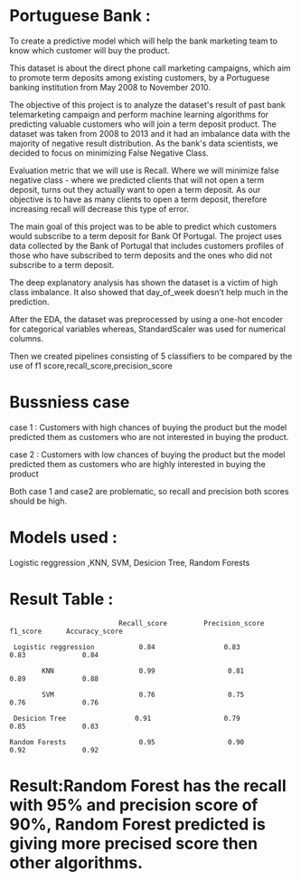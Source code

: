 # Portuguese Bank :
To create a predictive model which will help the bank marketing team to know which customer will buy the product.

This dataset is about the direct phone call marketing campaigns, which aim to promote term deposits among existing customers, by a Portuguese banking institution from May 2008 to November 2010. 

The objective of this project is to analyze the dataset's result of past bank telemarketing campaign and perform machine learning algorithms for predicting valuable customers who will join a term deposit product. The dataset was taken from 2008 to 2013 and it had an imbalance data with the majority of negative result distribution. As the bank's data scientists, we decided to focus on minimizing False Negative Class.

Evaluation metric that we will use is Recall. Where we will minimize false negative class - where we predicted clients that will not open a term deposit, turns out they actually want to open a term deposit. As our objective is to have as many clients to open a term deposit, therefore increasing recall will decrease this type of error.

The main goal of this project was to be able to predict which customers would subscribe to a term deposit for Bank Of Portugal. The project uses data collected by the Bank of Portugal that includes customers profiles of those who have subscribed to term deposits and the ones who did not subscribe to a term deposit.

The deep explanatory analysis has shown the dataset is a victim of high class imbalance. It also showed that day_of_week doesn’t help much in the prediction.

After the EDA, the dataset was preprocessed by using a one-hot encoder for categorical variables whereas, StandardScaler was used for numerical columns.

Then we created pipelines consisting of 5 classifiers to be compared by the use of f1 score,recall_score,precision_score

# Bussniess  case
case 1 : Customers with high chances of buying the product but the model predicted them as customers who are not interested in buying the product. 

case 2 : Customers with low chances of buying the product but the model predicted them as customers who are highly  interested in buying the product 

Both case 1 and case2 are problematic, so recall and precision both scores should be high.

# Models used :
Logistic reggression ,KNN, SVM, Desicion Tree, Random Forests


# Result Table :
                              
                               Recall_score         Precision_score        f1_score      Accuracy_score
    
     Logistic reggression           0.84                 0.83                   0.83              0.84

            KNN                     0.99                  0.81                  0.89              0.88
            
            SVM                     0.76                  0.75                  0.76              0.76
            
     Desicion Tree                 0.91                  0.79                  0.85              0.83
    
    Random Forests                  0.95                  0.90                  0.92              0.92
    
    
# Result:Random Forest has the recall with 95% and precision score of 90%, Random Forest predicted is giving more precised score then other algorithms.
    
